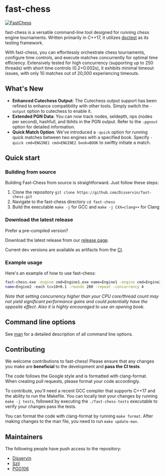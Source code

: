 # fast-chess

[![FastChess](https://github.com/Disservin/fast-chess/actions/workflows/fastchess.yml/badge.svg?branch=master)](https://github.com/Disservin/fast-chess/actions/workflows/fastchess.yml)

fast-chess is a versatile command-line tool designed for running chess engine
tournaments. Written primarily in C++17, it utilizes [doctest](https://github.com/doctest/doctest) as its testing
framework.

With fast-chess, you can effortlessly orchestrate chess tournaments, configure
time controls, and execute matches concurrently for optimal time efficiency.
Extensively tested for high concurrency (supporting up to 250 threads) with
short time controls (0.2+0.002s), it exhibits minimal timeout issues, with only
10 matches out of 20,000 experiencing timeouts.

## What's New

- **Enhanced Cutechess Output**: The Cutechess output support has been refined to
  enhance compatibility with other tools. Simply switch the `-output` option to
  cutechess to enable it.
- **Extended PGN Data**: You can now track nodes, seldepth, nps (nodes per
  second), hashfull, and tbhits in the PGN output. Refer to the `-pgnout`
  option for detailed information.
- **Quick Match Option**: We've introduced a `-quick` option for running quick
  matches between two engines with a specified book. Specify
  `-quick cmd=ENGINE1 cmd=ENGINE2 book=BOOK` to swiftly initiate a match.

## Quick start

### Building from source

Building Fast-Chess from source is straightforward. Just follow these steps:

1. Clone the repository `git clone https://github.com/Disservin/fast-chess.git`
2. Navigate to the fast-chess directory `cd fast-chess`
3. Build the executable `make -j` for GCC and `make -j CXX=clang++` for Clang

### Download the latest release

Prefer a pre-compiled version?

Download the latest release from our [release page](https://github.com/Disservin/fast-chess/releases).

Current dev versions are available as artifacts from the [CI](https://github.com/Disservin/fast-chess/actions?query=is%3Asuccess+event%3Apush+branch%3Amaster).

### Example usage

Here's an example of how to use fast-chess:

```bash
fast-chess.exe -engine cmd=Engine1.exe name=Engine1 -engine cmd=Engine2.exe
name=Engine2 -each tc=10+0.1 -rounds 200 -repeat -concurrency 4
```

_Note that setting concurrency higher than your CPU core/thread
count may not yield significant performance gains and could potentially have the
opposite effect. Also it is highly encouraged to use an opening book._


## Command line options

See [man](man) for a detailed description of all command line options.

## Contributing

We welcome contributions to fast-chess! Please ensure that any changes you make
are **beneficial** to the development and **pass the CI tests**.

The code follows the Google style and is formatted with clang-format. When
creating pull requests, please format your code accordingly.

To contribute, you'll need a recent GCC compiler that supports C++17 and the
ability to run the Makefile. You can locally test your changes by running
`make -j tests`, followed by executing the `./fast-chess-tests` executable to
verify your changes pass the tests.

You can format the code with clang-format by running `make format`.
After making changes to the man file, you need to run `make update-man`.

## Maintainers

The following people have push access to the repository:

- [Disservin](https://github.com/Disservin)
- [Szil](https://github.com/SzilBalazs)
- [PGG106](https://github.com/PGG106)
